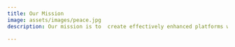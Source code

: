 ```yaml
---
title: Our Mission
image: assets/images/peace.jpg
description: Our mission is to  create effectively enhanced platforms wherein youths can actualize their creative ability and potentials as well as fully utilize them for personal and state development. Equally, to strengthen and build the capacity of youths as symbol of peace and unity through frequent and consistence awareness creation initiatives and advocacy programmes both internal and continental levels.

---
```

